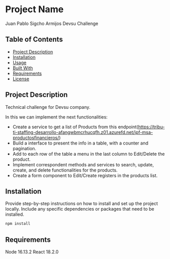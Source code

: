 # Project Name

Juan Pablo Sigcho Armijos Devsu Challenge

## Table of Contents

- [Project Description](#project-description)
- [Installation](#installation)
- [Usage](#usage)
- [Built With](#built-with)
- [Requirements](#requirements)
- [License](#license)

## Project Description

Technical challenge for Devsu company.

In this we can implement the next functionalities:

- Create a service to get a list of Products from this endpoint(https://tribu-ti-staffing-desarrollo-afangwbmcrhucqfh.z01.azurefd.net/ipf-msa-productosfinancieros/)
- Build a interface to present the info in a table, with a counter and pagination.
- Add to each row of the table a menu in the last column to Edit/Delete the product.
- Implement correspondent methods and services to search, update, create, and delete functionalities for the products.
- Create a form component to Edit/Create registers in the products list.

## Installation

Provide step-by-step instructions on how to install and set up the project locally. Include any specific dependencies or packages that need to be installed.

```bash
npm install
```

## Requirements

Node 16.13.2
React 18.2.0
